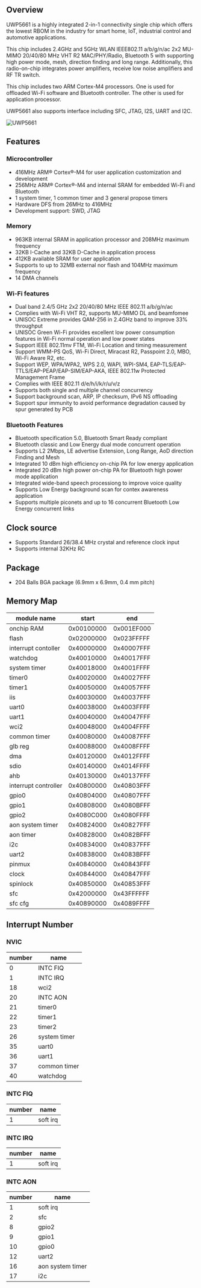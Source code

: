 ## Overview

UWP5661 is a highly integrated 2-in-1 connectivity single chip which offers the lowest RBOM in the industry for smart home, IoT, industrial control and automotive applications.

This chip includes 2.4GHz and 5GHz WLAN IEEE802.11 a/b/g/n/ac 2x2 MU-MIMO 20/40/80 MHz VHT R2 MAC/PHY/Radio, Bluetooth 5 with supporting high power mode, mesh, direction finding and long range. Additionally, this radio-on-chip integrates power amplifiers, receive low noise amplifiers and RF TR switch.

This chip includes two ARM Cortex-M4 processors. One is used for offloaded Wi-Fi software and Bluetooth controller. The other is used for application processor.

UWP5661 also supports interface including SFC, JTAG, I2S, UART and I2C.

![UWP5661](/extras/images/uwp5661.png)

## Features

### Microcontroller

* 416MHz ARM® Cortex®-M4 for user application customization and development
* 256MHz ARM® Cortex®-M4 and internal SRAM for embedded Wi-Fi and Bluetooth
* 1 system timer, 1 common timer and 3 general propose timers
* Hardware DFS from 26MHz to 416MHz
* Development support: SWD, JTAG

### Memory

* 963KB internal SRAM in application processor and 208MHz maximum frequency
* 32KB I-Cache and 32KB D-Cache in application process
* 412KB available SRAM for user application
* Supports to up to 32MB external nor flash and 104MHz maximum frequency
* 14 DMA channels

### Wi-Fi features

* Dual band 2.4/5 GHz 2x2 20/40/80 MHz IEEE 802.11 a/b/g/n/ac
* Complies with Wi-Fi VHT R2, supports MU-MIMO DL and beamfomee
* UNISOC Extreme provides QAM-256 in 2.4GHz band to improve 33% throughput
* UNISOC Green Wi-Fi provides excellent low power consumption features in Wi-Fi normal operation and low power states
* Support IEEE 802.11mv FTM, Wi-Fi Location and timing measurement
* Support WMM-PS QoS, Wi-Fi Direct, Miracast R2, Passpoint 2.0, MBO, Wi-Fi Aware R2, etc.
* Support WEP, WPA/WPA2, WPS 2.0, WAPI, WPI-SM4, EAP-TLS/EAP-TTLS/EAP-PEAP/EAP-SIM/EAP-AKA, IEEE 802.11w Protected Management Frame
* Complies with IEEE 802.11 d/e/h/i/k/r/u/v/z
* Supports both single and multiple channel concurrency
* Support background scan, ARP, IP checksum, IPv6 NS offloading
* Support spur immunity to avoid performance degradation caused by spur generated by PCB

### Bluetooth Features

* Bluetooth specification 5.0, Bluetooth Smart Ready compliant
* Bluetooth classic and Low Energy dual mode concurrent operation
* Supports L2 2Mbps, LE advertise Extension, Long Range, AoD direction Finding and Mesh
* Integrated 10 dBm high efficiency on-chip PA for low energy application
* Integrated 20 dBm high power on-chip PA for Bluetooth high power mode application
* Integrated wide-band speech processiong to improve voice quality
* Supports Low Energy background scan for contex awareness application
* Supports multiple piconets and up to 16 concurrent Bluetooth Low Energy concurrent links

## Clock source

* Supports Standard 26/38.4 MHz crystal and reference clock input
* Supports internal 32KHz RC 

## Package

* 204 Balls BGA package (6.9mm x 6.9mm, 0.4 mm pitch)

## Memory Map

 module name		|start		|end		
--------------------|-----------|-----------
onchip RAM			|0x00100000	|0x001EF000
flash				|0x02000000	|0x023FFFFF
interrupt contoller	|0x40000000	|0x40007FFF	
watchdog			|0x40010000	|0x40017FFF	
system timer		|0x40018000	|0x4001FFFF	
timer0				|0x40020000	|0x40027FFF
timer1				|0x40050000	|0x40057FFF
iis					|0x40030000	|0x40037FFF
uart0				|0x40038000	|0x4003FFFF
uart1				|0x40040000	|0x40047FFF
wci2				|0x40048000	|0x4004FFFF
common timer		|0x40080000	|0x40087FFF
glb reg				|0x40088000	|0x4008FFFF
dma					|0x40120000	|0x4012FFFF
sdio				|0x40140000	|0x4014FFFF
ahb					|0x40130000	|0x40137FFF
interrupt controller|0x40800000	|0x40803FFF
gpio0				|0x40804000	|0x40807FFF
gpio1				|0x40808000	|0x4080BFFF
gpio2				|0x4080C000	|0x4080FFFF
aon system timer	|0x40824000	|0x40827FFF
aon timer			|0x40828000	|0x4082BFFF
i2c					|0x40834000	|0x40837FFF
uart2				|0x40838000	|0x4083BFFF
pinmux				|0x40840000	|0x40843FFF
clock				|0x40844000	|0x40847FFF
spinlock			|0x40850000	|0x40853FFF
sfc					|0x42000000	|0x43FFFFFF
sfc cfg				|0x40890000	|0x4089FFFF

## Interrupt Number

### NVIC

number	| name
--------|--------------
0		|INTC FIQ
1		|INTC IRQ
18		|wci2
20		|INTC AON
21		|timer0
22		|timer1
23		|timer2
26		|system timer
35		|uart0
36		|uart1
37		|common timer
40		|watchdog

### INTC FIQ

number	| name
--------|-----------------
1		|soft irq

### INTC IRQ

number	| name
--------|-----------------
1		|soft irq

### INTC AON

number	| name
--------|-----------------
1		|soft irq
2		|sfc
8		|gpio2
9		|gpio1
10		|gpio0
12		|uart2
16		|aon system timer
17		|i2c

